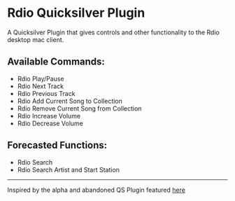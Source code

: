 Rdio Quicksilver Plugin
=======================

A Quicksilver Plugin that gives controls and other functionality to the Rdio desktop mac client.

Available Commands:
-------------------------
- Rdio Play/Pause
- Rdio Next Track
- Rdio Previous Track
- Rdio Add Current Song to Collection
- Rdio Remove Current Song from Collection
- Rdio Increase Volume
- Rdio Decrease Volume

Forecasted Functions:
--------------------
- Rdio Search
- Rdio Search Artist and Start Station

- - -

Inspired by the alpha and abandoned QS Plugin featured [here](https://github.com/tonycosentini/Rdio-qsplugin)
